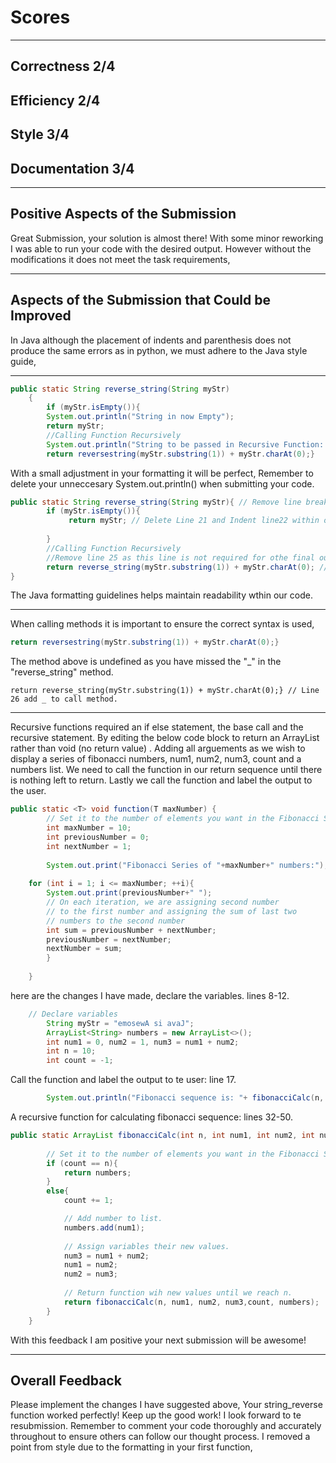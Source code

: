 # Scores
---
## Correctness 2/4
## Efficiency 2/4
## Style 3/4
## Documentation 3/4
---
## Positive Aspects of the Submission 
Great Submission, your solution is almost there! With some minor reworking I was able to run your code with the desired output. However without the modifications it does not meet the task requirements, 

---

## Aspects of the Submission that Could be Improved
In Java although the placement of indents and parenthesis does not produce the same errors as in python, we must adhere to the Java style guide, 

---

```java
public static String reverse_string(String myStr)
	{
		if (myStr.isEmpty()){
		System.out.println("String in now Empty"); 
		return myStr;
		//Calling Function Recursively
		System.out.println("String to be passed in Recursive Function: "+myStr.substring(1));
		return reversestring(myStr.substring(1)) + myStr.charAt(0);}
```

With a small adjustment in your formatting it will be perfect, Remember to delete your unneccesary System.out.println() when submitting your code. 
```java
public static String reverse_string(String myStr){ // Remove line break from line 19, Ensure opening brace is on the same line as method. 
		if (myStr.isEmpty()){
		     return myStr; // Delete Line 21 and Indent line22 within our if statement.  
		   
		}
		//Calling Function Recursively
	    //Remove line 25 as this line is not required for othe final output. 
		return reverse_string(myStr.substring(1)) + myStr.charAt(0); // Line 26 Remove closing brace from end of line and line up with opening statement. 
}
```
The Java formatting guidelines helps maintain readability wthin our code. 

---

When calling methods it is important to ensure the correct syntax is used, 
```java
return reversestring(myStr.substring(1)) + myStr.charAt(0);}
```
The method above is undefined as you have missed the "_" in the "reverse_string" method. 
```
return reverse_string(myStr.substring(1)) + myStr.charAt(0);} // Line 26 add _ to call method. 
```

---

Recursive functions required an if else statement, the base call and the recursive statement. By editing the below code block to return an ArrayList rather than void (no return value) . Adding all arguements as we wish to display a series of fibonacci numbers, num1, num2, num3, count and a numbers list. We need to call the function in our return sequence until there is nothing left to return. Lastly we call the function and label the output to the user. 

```java
public static <T> void function(T maxNumber) {
		// Set it to the number of elements you want in the Fibonacci Series
		int maxNumber = 10; 
		int previousNumber = 0;
		int nextNumber = 1;
		 
	    System.out.print("Fibonacci Series of "+maxNumber+" numbers:");
 
	for (int i = 1; i <= maxNumber; ++i){
	    System.out.print(previousNumber+" ");
	    // On each iteration, we are assigning second number
	    // to the first number and assigning the sum of last two
	    // numbers to the second number
	    int sum = previousNumber + nextNumber;
	    previousNumber = nextNumber;
	    nextNumber = sum;
	    }
 
	}
```
here are the changes I have made, declare the variables. lines 8-12. 
```java
    // Declare variables
		String myStr = "emosewA si avaJ";
		ArrayList<String> numbers = new ArrayList<>();
		int num1 = 0, num2 = 1, num3 = num1 + num2; 
		int n = 10;
		int count = -1;
```
Call the function and label the output to te user: line 17. 
```java
        System.out.println("Fibonacci sequence is: "+ fibonacciCalc(n, num1, num2, num3, count, numbers));
```
A recursive function for calculating fibonacci sequence: lines 32-50.
```java
public static ArrayList fibonacciCalc(int n, int num1, int num2, int num3, int count, ArrayList numbers) {
		
		// Set it to the number of elements you want in the Fibonacci Series
		if (count == n){
			return numbers;
		}
		else{
			count += 1;

			// Add number to list. 
			numbers.add(num1);
            
            // Assign variables their new values.
			num3 = num1 + num2;
			num1 = num2;
			num2 = num3;
            
            // Return function wih new values until we reach n. 
			return fibonacciCalc(n, num1, num2, num3,count, numbers);
		}
	}
```
With this feedback I am positive your next submission will be awesome!

---

## Overall Feedback 
Please implement the changes I have suggested above, Your string_reverse function worked perfectly! Keep up the good work! I look forward to te resubmission. Remember to comment your code thoroughly and accurately throughout to ensure others can follow our thought process. I removed a point from style due to the formatting in your first function, 

